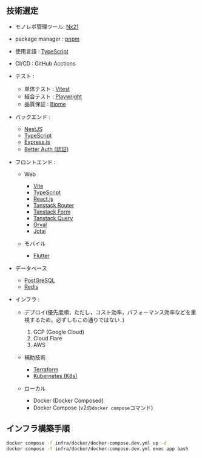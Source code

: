 ## 技術選定
* モノレポ管理ツール: [Nx21](https://nx.dev/getting-started/intro)
* package manager : [pnpm](https://pnpm.io/motivation)
* 使用言語 : [TypeScript](https://www.typescriptlang.org/docs/)
* CI/CD : GitHub Acctions
* テスト :
  * 単体テスト : [Vitest](https://vitest.dev/guide/)
  * 結合テスト : [Playwright](https://playwright.dev/docs/intro)
  * 品質保証 : [Biome](https://biomejs.dev/guides/getting-started/)

* バックエンド :
  * [NestJS](https://docs.nestjs.com)
   * [TypeScript](https://www.typescriptlang.org/docs/)
   * [Express.js](https://expressjs.com)
   * [Better Auth (認証)](https://www.better-auth.com/docs/introduction)

* フロントエンド :
  * Web
    * [Vite](https://vite.dev/guide/)
    * [TypeScript](https://www.typescriptlang.org/docs/)
    * [React.js](https://react.dev/reference/react)
    * [Tanstack Router](https://tanstack.com/router/latest/docs/framework/react/overview)
    * [Tanstack Form](https://tanstack.com/form/latest/docs/overview)
    * [Tanstack Query](https://tanstack.com/query/latest/docs/framework/react/overview)
    * [Orval](https://orval.dev/overview)
    * [Jotai](https://jotai.org/docs)

  * モバイル
    * [Flutter](https://docs.flutter.dev)

* データベース
  * [PostGreSQL](PostGreSQL)
  * [Redis](https://redis.io/docs/latest/)

* インフラ :
  * デプロイ(優先度順，ただし，コスト効率，パフォーマンス効率などを重視するため，必ずしもこの通りではない．)
    1. GCP (Google Cloud)
    2. Cloud Flare
    3. AWS

  * 補助技術
    * [Terraform](https://developer.hashicorp.com/terraform/docs)
    * [Kubernetes (K8s)](https://kubernetes.io/docs/home/)

  * ローカル
    * Docker (Docker Composed)
    * Docker Compose (v2の`docker compose`コマンド)

## インフラ構築手順

```sh
docker compose -f infra/docker/docker-compose.dev.yml up -d
docker compose -f infra/docker/docker-compose.dev.yml exec app bash
```
